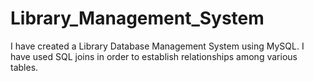 # Library_Management_System
I have created a Library Database Management System using MySQL. I have used SQL joins in order to establish relationships among various tables.

